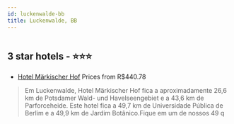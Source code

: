 ```yaml
---
id: luckenwalde-bb
title: Luckenwalde, BB
---
```


<center><img src="https://i.travelapi.com/hotels/5000000/4980000/4975400/4975345/3c1de629_z.jpg" alt="" /></center>


##  3 star hotels - ⭐️⭐️⭐️

-    [Hotel Märkischer Hof](https://www.hurb.com/br/aud/https://www.hurb.com/br/hotels/luckenwalde/hotel-markischer-hof-HT-KQVG?cmp=18055) Prices from R$440.78
   > Em Luckenwalde, Hotel Märkischer Hof fica a aproximadamente 26,6 km de Potsdamer Wald- und Havelseengebiet e a 43,6 km de Parforceheide.  Este hotel fica a 49,7 km de Universidade Pública de Berlim e a 49,9 km de Jardim Botânico.Fique em um de nossos 49 q
